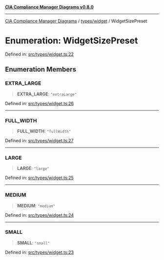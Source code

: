 [**CIA Compliance Manager Diagrams v0.8.0**](../../../README.md)

***

[CIA Compliance Manager Diagrams](../../../modules.md) / [types/widget](../README.md) / WidgetSizePreset

# Enumeration: WidgetSizePreset

Defined in: [src/types/widget.ts:22](https://github.com/Hack23/cia-compliance-manager/blob/9d71808d079d754f4b85858b6e4ea1bff990b076/src/types/widget.ts#L22)

## Enumeration Members

### EXTRA\_LARGE

> **EXTRA\_LARGE**: `"extraLarge"`

Defined in: [src/types/widget.ts:26](https://github.com/Hack23/cia-compliance-manager/blob/9d71808d079d754f4b85858b6e4ea1bff990b076/src/types/widget.ts#L26)

***

### FULL\_WIDTH

> **FULL\_WIDTH**: `"fullWidth"`

Defined in: [src/types/widget.ts:27](https://github.com/Hack23/cia-compliance-manager/blob/9d71808d079d754f4b85858b6e4ea1bff990b076/src/types/widget.ts#L27)

***

### LARGE

> **LARGE**: `"large"`

Defined in: [src/types/widget.ts:25](https://github.com/Hack23/cia-compliance-manager/blob/9d71808d079d754f4b85858b6e4ea1bff990b076/src/types/widget.ts#L25)

***

### MEDIUM

> **MEDIUM**: `"medium"`

Defined in: [src/types/widget.ts:24](https://github.com/Hack23/cia-compliance-manager/blob/9d71808d079d754f4b85858b6e4ea1bff990b076/src/types/widget.ts#L24)

***

### SMALL

> **SMALL**: `"small"`

Defined in: [src/types/widget.ts:23](https://github.com/Hack23/cia-compliance-manager/blob/9d71808d079d754f4b85858b6e4ea1bff990b076/src/types/widget.ts#L23)
